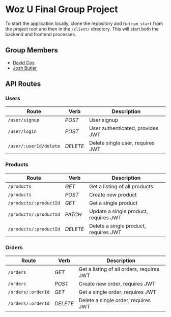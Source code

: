 # Woz U Final Group Project

To start the application locally, clone the repository and run `npm start` from the project root and then in the `/client/` directory. This will start both the backend and frontend processes.

## Group Members

* [David Coy](https://github.com/obsidianspork)
* [Josh Butler](https://github.com/joshorion7)

## API Routes

### Users

| Route  | Verb | Description |
| ------------- | ------------- | ------------- |
| `/user/signup`  | *POST* | User signup  |
| `/user/login`  | *POST* | User authenticated, provides JWT  |
| `/user/:userId/delete` | *DELETE* | Delete single user, requires JWT |

### Products

| Route  | Verb | Description |
| ------------- | ------------- | ------------- |
| `/products`  | *GET* | Get a listing of all products  |
| `/products`  | *POST* | Create new product |
| `/products/:productId` | *GET* | Get a single product |
| `/products/:productId` | *PATCH* | Update a single product, requires JWT |
| `/products/:productId` | *DELETE* | Delete a single product, requires JWT |

### Orders

| Route  | Verb | Description |
| ------------- | ------------- | ------------- |
| `/orders`  | *GET* | Get a listing of all orders, requires JWT  |
| `/orders`  | *POST* | Create new order, requires JWT |
| `/orders/:orderId` | *GET* | Get a single order, requires JWT |
| `/orders/:orderId` | *DELETE* | Delete a single order, requires JWT |